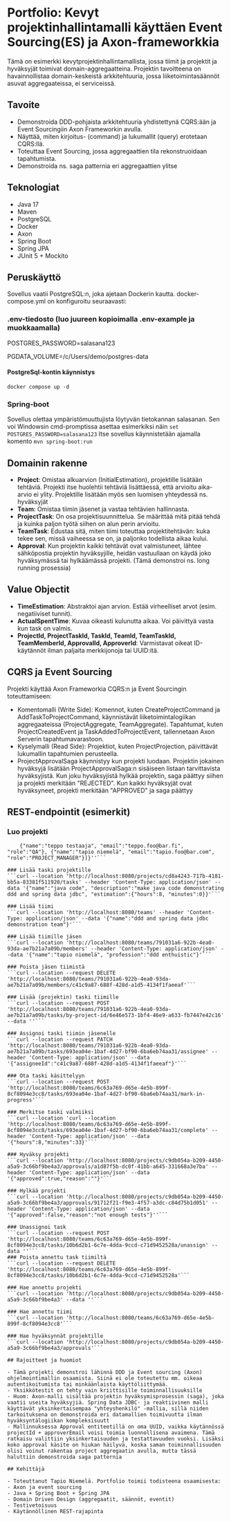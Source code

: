 # Portfolio: Kevyt projektinhallintamalli käyttäen Event Sourcing(ES) ja Axon-frameworkkia

Tämä on esimerkki kevytprojektinhallintamallista, jossa tiimit ja projektit ja hyväksyjät toimivat domain-aggregaatteina. Projektin tavoitteena on havainnollistaa domain-keskeistä arkkitehtuuria, jossa liiketoimintasäännöt asuvat aggregaateissa, ei serviceissä. 


## Tavoite

- Demonstroida DDD-pohjaista arkkitehtuuria yhdistettynä CQRS:ään ja Event Sourcingiin Axon Frameworkin avulla.
- Näyttää, miten kirjoitus- (command) ja lukumallit (query) erotetaan CQRS:llä.
- Toteuttaa Event Sourcing, jossa aggregaattien tila rekonstruoidaan tapahtumista.
- Demonstroida ns. saga patternia eri aggregaattien ylitse


## Teknologiat

- Java 17
- Maven
- PostgreSQL
- Docker
- Axon
- Spring Boot
- Spring JPA
- JUnit 5 + Mockito

## Peruskäyttö

Sovellus vaatii PostgreSQL:n, joka ajetaan Dockerin kautta. docker-compose.yml on konfiguroitu seuraavasti:

### .env-tiedosto (luo juureen kopioimalla .env-example ja muokkaamalla)
POSTGRES_PASSWORD=salasana123

PGDATA_VOLUME=/c/Users/demo/postgres-data

#### PostgreSql-kontin käynnistys
```docker compose up -d```

### Spring-boot 
Sovellus olettaa ympäristömuuttujista löytyvän tietokannan salasanan. Sen voi Windowsin cmd-promptissa asettaa esimerkiksi näin ```set POSTGRES_PASSWORD=salasana123```
Itse sovellus käynnistetään ajamalla komento ```mvn spring-boot:run```

## Domainin rakenne

- **Project**: Omistaa alkuarvion (InitialEstimation), projektille lisätään tehtäviä. Projekti itse huolehtii tehtäviä lisättäessä, että arvioitu aika-arvio ei ylity. Projektille lisätään myös sen luomisen yhteydessä ns. hyväksyjät
- **Team**: Omistaa tiimin jäsenet ja vastaa tehtävien hallinnasta.
- **ProjectTask**: On osa projektisuunnittelua. Se määrittää mitä pitää tehdä ja kuinka paljon työtä siihen on alun perin arvioitu.
- **TeamTask**: Edustaa sitä, miten tiimi toteuttaa projektitehtävän: kuka tekee sen, missä vaiheessa se on, ja paljonko todellista aikaa kului.
- **Approval**: Kun projektin kaikki tehtävät ovat valmistuneet, lähtee sähköpostia projektin hyväksyjille, heidän vastuullaan on käydä joko hyväksymässä tai hylkäämässä projekti. (Tämä demonstroi ns. long running prosessia)

## Value Objectit

- **TimeEstimation**: Abstraktoi ajan arvion. Estää virheelliset arvot (esim. negatiiviset tunnit).
- **ActualSpentTime**: Kuvaa oikeasti kulunutta aikaa. Voi päivittyä vasta kun task on valmis.
- **ProjectId, ProjectTaskId, TaskId, TeamId, TeamTaskId, TeamMemberId, ApprovalId, ApproverId**: Varmistavat oikeat ID-käytännöt ilman paljaita merkkijonoja tai UUID:itä.


## CQRS ja Event Sourcing
Projekti käyttää Axon Frameworkia CQRS:n ja Event Sourcingin toteuttamiseen:

- Komentomalli (Write Side): Komennot, kuten CreateProjectCommand ja AddTaskToProjectCommand, käynnistävät liiketoimintalogiikan aggregaateissa (ProjectAggregate, TeamAggregate). Tapahtumat, kuten ProjectCreatedEvent ja TaskAddedToProjectEvent, tallennetaan Axon Serverin tapahtumavarastoon.
- Kyselymalli (Read Side): Projektiot, kuten ProjectProjection, päivittävät lukumallin tapahtumien perusteella. 
- ProjectApprovalSaga käynnistyy kun projekti luodaan. Projektin jokainen hyväksyjä lisätään ProjectApprovalSaga:n sisäiseen listaan tarvittavista hyväksyjistä. Kun joku hyväksyjistä hylkää projektin, saga päättyy siihen ja projekti merkitään "REJECTED". Kun kaikki hyväksyjät ovat hyväksyneet, projekti merkitään "APPROVED" ja saga päättyy

## REST-endpointit (esimerkit)

### Luo projekti
```curl --location 'http://localhost:8080/projects' --header 'Content-Type: application/json' --data-raw '{"name":"ddd portfolio", "description":"using axon", "estimatedEndDate": "2026-01-01", "estimation":{"hours":10,"minutes":55}, "projectApprovers":[
    {"name":"teppo testaaja", "email":"teppo.foo@bar.fi", "role":"QA"}, {"name":"tapio niemelä", "email":"tapio.foo@bar.com", "role":"PROJECT_MANAGER"}]}''```

### Lisää taski projektille
```curl --location 'http://localhost:8080/projects/cd8a4243-717b-4181-bb5a-83381f511920/tasks' --header 'Content-Type: application/json' --data '{"name":"java code", "description":"make java code demonstrating ddd and spring data jdbc", "estimation":{"hours":8, "minutes":0}}'```

### Lisää tiimi
```curl --location 'http://localhost:8080/teams' --header 'Content-Type: application/json' --data '{"name":"ddd and spring data jdbc demonstration team"}'```

### Lisää tiimille jäsen
```curl --location 'http://localhost:8080/teams/791031a6-922b-4ea0-93da-ae7b21a7a09b/members' --header 'Content-Type: application/json' --data '{"name":"tapio niemelä", "profession":"ddd enthuistic"}'```

### Poista jäsen tiimistä
```curl --location --request DELETE 'http://localhost:8080/teams/791031a6-922b-4ea0-93da-ae7b21a7a09b/members/c41c9a87-688f-428d-a1d5-4134f1faeeaf'```

### Lisää (projektin) taski tiimille
```curl --location --request POST 'http://localhost:8080/teams/791031a6-922b-4ea0-93da-ae7b21a7a09b/tasks/by-project-id/6e46e573-1bf4-46e9-a633-fb7447e42c16' --data ''```

### Assignoi taski tiimin jäsenelle
```curl --location --request PATCH 'http://localhost:8080/teams/791031a6-922b-4ea0-93da-ae7b21a7a09b/tasks/693ea04e-1baf-4d27-bf90-6ba6eb74aa31/assignee' --header 'Content-Type: application/json' --data '{"assigneeId":"c41c9a87-688f-428d-a1d5-4134f1faeeaf"}'```

### Ota taski käsittelyyn
```curl --location --request POST 'http://localhost:8080/teams/6c63a769-d65e-4e5b-899f-8cf8094e3cc8/tasks/693ea04e-1baf-4d27-bf90-6ba6eb74aa31/mark-in-progress'```

### Merkitse taski valmiiksi
```curl --location 'curl --location 'http://localhost:8080/teams/6c63a769-d65e-4e5b-899f-8cf8094e3cc8/tasks/693ea04e-1baf-4d27-bf90-6ba6eb74aa31/complete' --header 'Content-Type: application/json' --data '{"hours":8,"minutes":33}'```

### Hyväksy projekti
```curl --location 'http://localhost:8080/projects/c9db054a-b209-4450-a5a9-3c66bf9be4a3/approvals/a1d87f5b-dc0f-41bb-a645-331668a3e7ba' --header 'Content-Type: application/json' --data '{"approved":true,"reason":""}'```

### Hylkää projekti
```curl --location 'http://localhost:8080/projects/c9db054a-b209-4450-a5a9-3c66bf9be4a3/approvals/91712f21-f9e3-4f57-a3dc-c84d75b1d051' --header 'Content-Type: application/json' --data '{"approved":false,"reason":"not enough tests"}''```

### Unassignoi task
```curl --location --request POST 'http://localhost:8080/teams/6c63a769-d65e-4e5b-899f-8cf8094e3cc8/tasks/10b6d2b1-6c7e-4dda-9ccd-c71d9452528a/unassign' --data ''```
### Poista annettu task tiimiltä
```curl --location --request DELETE 'http://localhost:8080/teams/6c63a769-d65e-4e5b-899f-8cf8094e3cc8/tasks/10b6d2b1-6c7e-4dda-9ccd-c71d9452528a'```

### Hae annettu projekti
```curl --location 'http://localhost:8080/projects/c9db054a-b209-4450-a5a9-3c66bf9be4a3' --data ''```

### Hae annettu tiimi
```curl --location 'http://localhost:8080/teams/6c63a769-d65e-4e5b-899f-8cf8094e3cc8'```

### Hae hyväksynnät projektille
```curl --location 'http://localhost:8080/projects/c9db054a-b209-4450-a5a9-3c66bf9be4a3/approvals'```

## Rajoitteet ja huomiot

- Tämä projekti demonstroi lähinnä DDD ja Event sourcing (Axon) ohjelmointimallin osaamista. Siinä ei ole toteutettu mm. oikeaa autentikoitumista tai minkäänlaista käyttöliittymää.
- Yksikkötestit on tehty vain kriittisille toiminnallisuuksille
- Huom: Axon-malli sisältää projektin hyväksymisprosessin (saga), joka vaatii useita hyväksyjiä. Spring Data JDBC- ja reaktiivinen malli käyttävät yksinkertaisempaa "yhteyshenkilö" -mallia, sillä niiden tarkoituksena on demonstroida eri datamallien toimivuutta ilman hyväksyntälogiikan kompleksisuutt
- Mallinnuksessa Approval entiteetillä on oma UUID, vaikka käytännössä projectId + approverEmail voisi toimia luonnollisena avaimena. Tämä ratkaisu valittiin yksinkertaisuuden ja testattavuuden vuoksi. Lisäksi koko approval käsite on hiukan häilyvä, koska saman toiminnallisuuden olisi voinut rakentaa project aggregaatin avulla, mutta tässä haluttiin demonstroida saga patternia

## Kehittäjä

- Toteuttanut Tapio Niemelä. Portfolio toimii todisteena osaamisesta:
- Axon ja event sourcing
- Java + Spring Boot + Spring JPA
- Domain Driven Design (aggregaatit, säännöt, eventit)
- Testivetoisuus
- Käytännöllinen REST-rajapinta
